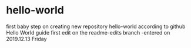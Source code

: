 # hello-world
first baby step on creating new repository hello-world according to github Hello World guide
first edit on the readme-edits branch -entered on 2019.12.13 Friday
